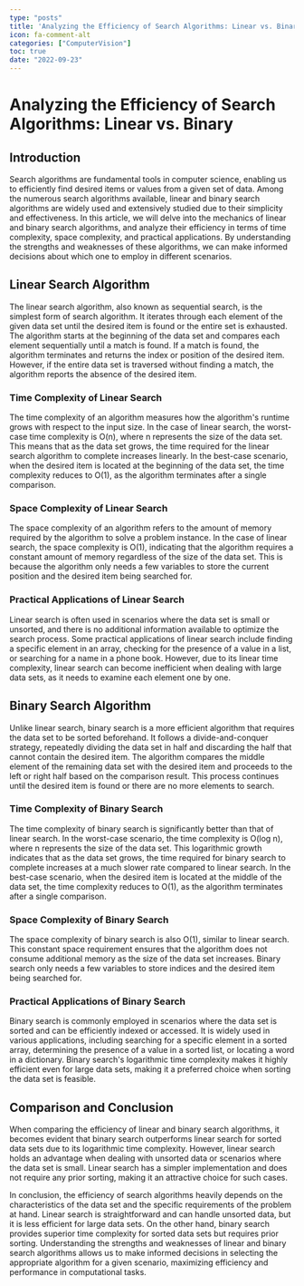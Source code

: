 ```yaml
---
type: "posts"
title: 'Analyzing the Efficiency of Search Algorithms: Linear vs. Binary'
icon: fa-comment-alt
categories: ["ComputerVision"]
toc: true
date: "2022-09-23"
---
```




# Analyzing the Efficiency of Search Algorithms: Linear vs. Binary

## Introduction
Search algorithms are fundamental tools in computer science, enabling us to efficiently find desired items or values from a given set of data. Among the numerous search algorithms available, linear and binary search algorithms are widely used and extensively studied due to their simplicity and effectiveness. In this article, we will delve into the mechanics of linear and binary search algorithms, and analyze their efficiency in terms of time complexity, space complexity, and practical applications. By understanding the strengths and weaknesses of these algorithms, we can make informed decisions about which one to employ in different scenarios.

## Linear Search Algorithm
The linear search algorithm, also known as sequential search, is the simplest form of search algorithm. It iterates through each element of the given data set until the desired item is found or the entire set is exhausted. The algorithm starts at the beginning of the data set and compares each element sequentially until a match is found. If a match is found, the algorithm terminates and returns the index or position of the desired item. However, if the entire data set is traversed without finding a match, the algorithm reports the absence of the desired item.

### Time Complexity of Linear Search
The time complexity of an algorithm measures how the algorithm's runtime grows with respect to the input size. In the case of linear search, the worst-case time complexity is O(n), where n represents the size of the data set. This means that as the data set grows, the time required for the linear search algorithm to complete increases linearly. In the best-case scenario, when the desired item is located at the beginning of the data set, the time complexity reduces to O(1), as the algorithm terminates after a single comparison.

### Space Complexity of Linear Search
The space complexity of an algorithm refers to the amount of memory required by the algorithm to solve a problem instance. In the case of linear search, the space complexity is O(1), indicating that the algorithm requires a constant amount of memory regardless of the size of the data set. This is because the algorithm only needs a few variables to store the current position and the desired item being searched for.

### Practical Applications of Linear Search
Linear search is often used in scenarios where the data set is small or unsorted, and there is no additional information available to optimize the search process. Some practical applications of linear search include finding a specific element in an array, checking for the presence of a value in a list, or searching for a name in a phone book. However, due to its linear time complexity, linear search can become inefficient when dealing with large data sets, as it needs to examine each element one by one.

## Binary Search Algorithm
Unlike linear search, binary search is a more efficient algorithm that requires the data set to be sorted beforehand. It follows a divide-and-conquer strategy, repeatedly dividing the data set in half and discarding the half that cannot contain the desired item. The algorithm compares the middle element of the remaining data set with the desired item and proceeds to the left or right half based on the comparison result. This process continues until the desired item is found or there are no more elements to search.

### Time Complexity of Binary Search
The time complexity of binary search is significantly better than that of linear search. In the worst-case scenario, the time complexity is O(log n), where n represents the size of the data set. This logarithmic growth indicates that as the data set grows, the time required for binary search to complete increases at a much slower rate compared to linear search. In the best-case scenario, when the desired item is located at the middle of the data set, the time complexity reduces to O(1), as the algorithm terminates after a single comparison.

### Space Complexity of Binary Search
The space complexity of binary search is also O(1), similar to linear search. This constant space requirement ensures that the algorithm does not consume additional memory as the size of the data set increases. Binary search only needs a few variables to store indices and the desired item being searched for.

### Practical Applications of Binary Search
Binary search is commonly employed in scenarios where the data set is sorted and can be efficiently indexed or accessed. It is widely used in various applications, including searching for a specific element in a sorted array, determining the presence of a value in a sorted list, or locating a word in a dictionary. Binary search's logarithmic time complexity makes it highly efficient even for large data sets, making it a preferred choice when sorting the data set is feasible.

## Comparison and Conclusion
When comparing the efficiency of linear and binary search algorithms, it becomes evident that binary search outperforms linear search for sorted data sets due to its logarithmic time complexity. However, linear search holds an advantage when dealing with unsorted data or scenarios where the data set is small. Linear search has a simpler implementation and does not require any prior sorting, making it an attractive choice for such cases.

In conclusion, the efficiency of search algorithms heavily depends on the characteristics of the data set and the specific requirements of the problem at hand. Linear search is straightforward and can handle unsorted data, but it is less efficient for large data sets. On the other hand, binary search provides superior time complexity for sorted data sets but requires prior sorting. Understanding the strengths and weaknesses of linear and binary search algorithms allows us to make informed decisions in selecting the appropriate algorithm for a given scenario, maximizing efficiency and performance in computational tasks.
